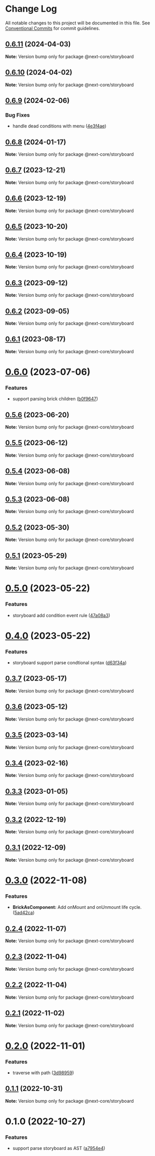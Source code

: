 # Change Log

All notable changes to this project will be documented in this file.
See [Conventional Commits](https://conventionalcommits.org) for commit guidelines.

## [0.6.11](https://github.com/easyops-cn/next-core/compare/@next-core/storyboard@0.6.10...@next-core/storyboard@0.6.11) (2024-04-03)

**Note:** Version bump only for package @next-core/storyboard





## [0.6.10](https://github.com/easyops-cn/next-core/compare/@next-core/storyboard@0.6.9...@next-core/storyboard@0.6.10) (2024-04-02)

**Note:** Version bump only for package @next-core/storyboard





## [0.6.9](https://github.com/easyops-cn/next-core/compare/@next-core/storyboard@0.6.8...@next-core/storyboard@0.6.9) (2024-02-06)


### Bug Fixes

* handle dead conditions with menu ([4e3f4ae](https://github.com/easyops-cn/next-core/commit/4e3f4ae8b7404c75df3e402b6ae900fc8cebf0e7))





## [0.6.8](https://github.com/easyops-cn/next-core/compare/@next-core/storyboard@0.6.7...@next-core/storyboard@0.6.8) (2024-01-17)

**Note:** Version bump only for package @next-core/storyboard





## [0.6.7](https://github.com/easyops-cn/next-core/compare/@next-core/storyboard@0.6.6...@next-core/storyboard@0.6.7) (2023-12-21)

**Note:** Version bump only for package @next-core/storyboard





## [0.6.6](https://github.com/easyops-cn/next-core/compare/@next-core/storyboard@0.6.5...@next-core/storyboard@0.6.6) (2023-12-19)

**Note:** Version bump only for package @next-core/storyboard





## [0.6.5](https://github.com/easyops-cn/next-core/compare/@next-core/storyboard@0.6.4...@next-core/storyboard@0.6.5) (2023-10-20)

**Note:** Version bump only for package @next-core/storyboard





## [0.6.4](https://github.com/easyops-cn/next-core/compare/@next-core/storyboard@0.6.3...@next-core/storyboard@0.6.4) (2023-10-19)

**Note:** Version bump only for package @next-core/storyboard

## [0.6.3](https://github.com/easyops-cn/next-core/compare/@next-core/storyboard@0.6.2...@next-core/storyboard@0.6.3) (2023-09-12)

**Note:** Version bump only for package @next-core/storyboard

## [0.6.2](https://github.com/easyops-cn/next-core/compare/@next-core/storyboard@0.6.1...@next-core/storyboard@0.6.2) (2023-09-05)

**Note:** Version bump only for package @next-core/storyboard

## [0.6.1](https://github.com/easyops-cn/next-core/compare/@next-core/storyboard@0.6.0...@next-core/storyboard@0.6.1) (2023-08-17)

**Note:** Version bump only for package @next-core/storyboard

# [0.6.0](https://github.com/easyops-cn/next-core/compare/@next-core/storyboard@0.5.6...@next-core/storyboard@0.6.0) (2023-07-06)

### Features

- support parsing brick children ([b0f9647](https://github.com/easyops-cn/next-core/commit/b0f964770050c6e703b70a0b095218b8ebfbc1ec))

## [0.5.6](https://github.com/easyops-cn/next-core/compare/@next-core/storyboard@0.5.5...@next-core/storyboard@0.5.6) (2023-06-20)

**Note:** Version bump only for package @next-core/storyboard

## [0.5.5](https://github.com/easyops-cn/next-core/compare/@next-core/storyboard@0.5.4...@next-core/storyboard@0.5.5) (2023-06-12)

**Note:** Version bump only for package @next-core/storyboard

## [0.5.4](https://github.com/easyops-cn/next-core/compare/@next-core/storyboard@0.5.3...@next-core/storyboard@0.5.4) (2023-06-08)

**Note:** Version bump only for package @next-core/storyboard

## [0.5.3](https://github.com/easyops-cn/next-core/compare/@next-core/storyboard@0.5.2...@next-core/storyboard@0.5.3) (2023-06-08)

**Note:** Version bump only for package @next-core/storyboard

## [0.5.2](https://github.com/easyops-cn/next-core/compare/@next-core/storyboard@0.5.1...@next-core/storyboard@0.5.2) (2023-05-30)

**Note:** Version bump only for package @next-core/storyboard

## [0.5.1](https://github.com/easyops-cn/next-core/compare/@next-core/storyboard@0.5.0...@next-core/storyboard@0.5.1) (2023-05-29)

**Note:** Version bump only for package @next-core/storyboard

# [0.5.0](https://github.com/easyops-cn/next-core/compare/@next-core/storyboard@0.4.0...@next-core/storyboard@0.5.0) (2023-05-22)

### Features

- storyboard add condition event rule ([47a08a3](https://github.com/easyops-cn/next-core/commit/47a08a33bbabc9da2a8c7b18df0072ccec516dd1))

# [0.4.0](https://github.com/easyops-cn/next-core/compare/@next-core/storyboard@0.3.7...@next-core/storyboard@0.4.0) (2023-05-22)

### Features

- storyboard support parse condtional syntax ([d63f34a](https://github.com/easyops-cn/next-core/commit/d63f34abc439fc01b1b5fae513f72fa37aa044f2))

## [0.3.7](https://github.com/easyops-cn/next-core/compare/@next-core/storyboard@0.3.6...@next-core/storyboard@0.3.7) (2023-05-17)

**Note:** Version bump only for package @next-core/storyboard

## [0.3.6](https://github.com/easyops-cn/next-core/compare/@next-core/storyboard@0.3.5...@next-core/storyboard@0.3.6) (2023-05-12)

**Note:** Version bump only for package @next-core/storyboard

## [0.3.5](https://github.com/easyops-cn/next-core/compare/@next-core/storyboard@0.3.4...@next-core/storyboard@0.3.5) (2023-03-14)

**Note:** Version bump only for package @next-core/storyboard

## [0.3.4](https://github.com/easyops-cn/next-core/compare/@next-core/storyboard@0.3.3...@next-core/storyboard@0.3.4) (2023-02-16)

**Note:** Version bump only for package @next-core/storyboard

## [0.3.3](https://github.com/easyops-cn/next-core/compare/@next-core/storyboard@0.3.2...@next-core/storyboard@0.3.3) (2023-01-05)

**Note:** Version bump only for package @next-core/storyboard

## [0.3.2](https://github.com/easyops-cn/next-core/compare/@next-core/storyboard@0.3.1...@next-core/storyboard@0.3.2) (2022-12-19)

**Note:** Version bump only for package @next-core/storyboard

## [0.3.1](https://github.com/easyops-cn/next-core/compare/@next-core/storyboard@0.3.0...@next-core/storyboard@0.3.1) (2022-12-09)

**Note:** Version bump only for package @next-core/storyboard

# [0.3.0](https://github.com/easyops-cn/next-core/compare/@next-core/storyboard@0.2.4...@next-core/storyboard@0.3.0) (2022-11-08)

### Features

- **BrickAsComponent:** Add onMount and onUnmount life cycle. ([5ad42ca](https://github.com/easyops-cn/next-core/commit/5ad42ca71cb2b6c758715178eac9ec6eb6672a4d))

## [0.2.4](https://github.com/easyops-cn/next-core/compare/@next-core/storyboard@0.2.3...@next-core/storyboard@0.2.4) (2022-11-07)

**Note:** Version bump only for package @next-core/storyboard

## [0.2.3](https://github.com/easyops-cn/next-core/compare/@next-core/storyboard@0.2.2...@next-core/storyboard@0.2.3) (2022-11-04)

**Note:** Version bump only for package @next-core/storyboard

## [0.2.2](https://github.com/easyops-cn/next-core/compare/@next-core/storyboard@0.2.1...@next-core/storyboard@0.2.2) (2022-11-04)

**Note:** Version bump only for package @next-core/storyboard

## [0.2.1](https://github.com/easyops-cn/next-core/compare/@next-core/storyboard@0.2.0...@next-core/storyboard@0.2.1) (2022-11-02)

**Note:** Version bump only for package @next-core/storyboard

# [0.2.0](https://github.com/easyops-cn/next-core/compare/@next-core/storyboard@0.1.1...@next-core/storyboard@0.2.0) (2022-11-01)

### Features

- traverse with path ([3d98959](https://github.com/easyops-cn/next-core/commit/3d989591bf201cb41c33562b47cdd58986028554))

## [0.1.1](https://github.com/easyops-cn/next-core/compare/@next-core/storyboard@0.1.0...@next-core/storyboard@0.1.1) (2022-10-31)

**Note:** Version bump only for package @next-core/storyboard

# 0.1.0 (2022-10-27)

### Features

- support parse storyboard as AST ([a7954e4](https://github.com/easyops-cn/next-core/commit/a7954e462c7ffeabf49e1f121b6b1702375c23bb))
